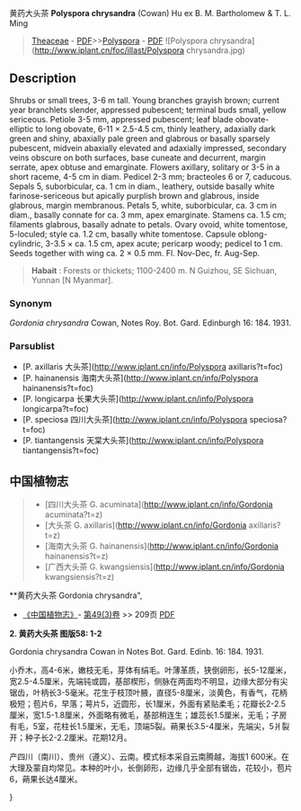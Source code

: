 黄药大头茶 **Polyspora chrysandra** (Cowan) Hu ex B. M. Bartholomew & T. L. Ming

> [Theaceae](http://www.iplant.cn/info/Theaceae?t=foc) - [PDF](http://www.iplant.cn/foc/pdf/Theaceae.pdf)>>[Polyspora](http://www.iplant.cn/info/Polyspora?t=foc) - [PDF](http://www.iplant.cn/foc/pdf/Polyspora.pdf)
![Polyspora chrysandra](http://www.iplant.cn/foc/illast/Polyspora chrysandra.jpg)

## Description

Shrubs or small trees, 3-6 m tall. Young branches grayish brown; current year branchlets slender, appressed pubescent; terminal buds small, yellow sericeous. Petiole 3-5 mm, appressed pubescent; leaf blade obovate-elliptic to long obovate, 6-11 × 2.5-4.5 cm, thinly leathery, adaxially dark green and shiny, abaxially pale green and glabrous or basally sparsely pubescent, midvein abaxially elevated and adaxially impressed, secondary veins obscure on both surfaces, base cuneate and decurrent, margin serrate, apex obtuse and emarginate. Flowers axillary, solitary or 3-5 in a short raceme, 4-5 cm in diam. Pedicel 2-3 mm; bracteoles 6 or 7, caducous. Sepals 5, suborbicular, ca. 1 cm in diam., leathery, outside basally white farinose-sericeous but apically purplish brown and glabrous, inside glabrous, margin membranous. Petals 5, white, suborbicular, ca. 3 cm in diam., basally connate for ca. 3 mm, apex emarginate. Stamens ca. 1.5 cm; filaments glabrous, basally adnate to petals. Ovary ovoid, white tomentose, 5-loculed; style ca. 1.2 cm, basally white tomentose. Capsule oblong-cylindric, 3-3.5 × ca. 1.5 cm, apex acute; pericarp woody; pedicel to 1 cm. Seeds together with wing ca. 2 × 0.5 mm. Fl. Nov-Dec, fr. Aug-Sep.


> **Habait** : 
> Forests or thickets; 1100-2400 m. N Guizhou, SE Sichuan, Yunnan [N Myanmar].

### Synonym
*Gordonia chrysandra* Cowan, Notes Roy. Bot. Gard. Edinburgh 16: 184. 1931.



### Parsublist

* [P.  axillaris  大头茶](http://www.iplant.cn/info/Polyspora axillaris?t=foc)
* [P.  hainanensis  海南大头茶](http://www.iplant.cn/info/Polyspora hainanensis?t=foc)
* [P.  longicarpa  长果大头茶](http://www.iplant.cn/info/Polyspora longicarpa?t=foc)
* [P.  speciosa  四川大头茶](http://www.iplant.cn/info/Polyspora speciosa?t=foc)
* [P.  tiantangensis  天棠大头茶](http://www.iplant.cn/info/Polyspora tiantangensis?t=foc)


## 中国植物志

> * [四川大头茶  G.  acuminata](http://www.iplant.cn/info/Gordonia acuminata?t=z)
> * [大头茶  G.  axillaris](http://www.iplant.cn/info/Gordonia axillaris?t=z)
> * [海南大头茶  G.  hainanensis](http://www.iplant.cn/info/Gordonia hainanensis?t=z)
> * [广西大头茶  G.  kwangsiensis](http://www.iplant.cn/info/Gordonia kwangsiensis?t=z)


**黄药大头茶 Gordonia chrysandra",


* [《中国植物志》](http://www.iplant.cn/frps)- [第49(3)卷](http://www.iplant.cn/frps/vol/49(3)) >> 209页 [PDF](http://www.iplant.cn/frps/pdf/49(3)/209.pdf)

**2. 黄药大头茶 图版58: 1-2**

Gordonia chrysandra Cowan in Notes Bot. Gard. Edinb. 16: 184. 1931.

小乔木，高4-6米，嫩枝无毛，芽体有绢毛。叶薄革质，狭倒卵形，长5-12厘米，宽2.5-4.5厘米，先端钝或圆，基部楔形，侧脉在两面均不明显，边缘大部分有尖锯齿，叶柄长3-5毫米。花生于枝顶叶腋，直径5-8厘米，淡黄色，有香气，花柄极短；苞片6，早落；萼片5，近圆形，长1厘米，外面有紧贴柔毛；花瓣长2-2.5厘米，宽1.5-1.8厘米，外面略有微毛，基部稍连生；雄蕊长1.5厘米，无毛；子房有毛，5室，花柱长1.5厘米，无毛，顶端5裂。蒴果长3.5-4厘米，先端尖，5爿裂开；种子长2-2.2厘米。花期12月。

产四川（南川）、贵州（遵义）、云南。模式标本采自云南腾越，海拔1 600米。在大理及蒙自均常见。本种的叶小，长倒卵形，边缘几乎全部有锯齿，花较小，苞片6，蒴果长达4厘米。



}
